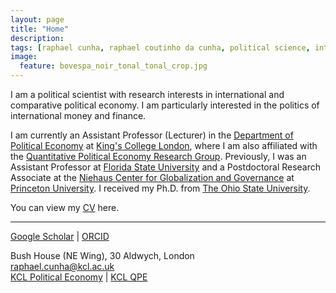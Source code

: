 ```yaml
---
layout: page
title: "Home"
description:
tags: [raphael cunha, raphael coutinho da cunha, political science, international political economy, finance, money, capital flows, economic policy, financial markets, sovereign debt, political risk, elections, globalization, contagion, interdependence, developing countries, emerging markets, brazil, latin america]
image:
  feature: bovespa_noir_tonal_tonal_crop.jpg
---
```




I am a political scientist with research interests in international and comparative political economy. I am particularly interested in the politics of international money and finance.

I am currently an Assistant Professor (Lecturer) in the <a href="https://www.kcl.ac.uk/political-economy" target="_blank">Department of Political Economy</a> at <a href="https://www.kcl.ac.uk" target="_blank">King's College London</a>, where I am also affiliated with the <a href="https://sites.google.com/view/kingsqpe/home" target="_blank">Quantitative Political Economy Research Group</a>. Previously, I was an Assistant Professor at <a href="https://coss.fsu.edu/polisci/home" target="_blank">Florida State University</a> and a Postdoctoral Research Associate at the <a href="https://niehaus.princeton.edu/" target="_blank">Niehaus Center for Globalization and Governance</a> at  <a href="https://www.princeton.edu" target="_blank">Princeton University</a>. I received my Ph.D. from <a href="https://www.polisci.osu.edu" target="_blank">The Ohio State University</a>.

You can view my <a href="../pdf/Cunha_CV.pdf" target="_blank">CV</a> here.
<br>

---

<a href="https://scholar.google.com/citations?user=X1SOZHcAAAAJ" target="_blank">Google Scholar</a> \| <a href="https://orcid.org/0000-0002-2415-3867" target="_blank">ORCID</a><br>

Bush House (NE Wing), 30 Aldwych, London<br>
<a mailto="raphael.cunha@kcl.ac.uk" target="_blank">raphael.cunha@kcl.ac.uk</a><br>
<a href="https://www.kcl.ac.uk/political-economy" target="_blank">KCL Political Economy</a> \| <a href="https://sites.google.com/view/kingsqpe/home" target="_blank">KCL QPE</a>



